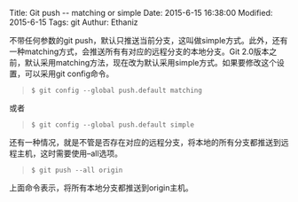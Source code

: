 Title: Git push -- matching or simple
Date: 2015-6-15 16:38:00
Modified: 2015-6-15
Tags: git
Authur: Ethaniz

不带任何参数的git push，默认只推送当前分支，这叫做simple方式。此外，还有一种matching方式，会推送所有有对应的远程分支的本地分支。Git 2.0版本之前，默认采用matching方法，现在改为默认采用simple方式。如果要修改这个设置，可以采用git config命令。
>`$ git config --global push.default matching`

或者

>`$ git config --global push.default simple`

还有一种情况，就是不管是否存在对应的远程分支，将本地的所有分支都推送到远程主机，这时需要使用–all选项。

>`$ git push --all origin`

上面命令表示，将所有本地分支都推送到origin主机。
